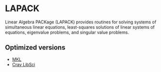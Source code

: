 # LAPACK

Linear Algebra PACKage (LAPACK) provides routines for solving systems
of simultaneous linear equations, least-squares solutions of linear
systems of equations, eigenvalue problems, and singular value
problems.

## Optimized versions

* [MKL](../mkl/index.md)
* [Cray LibSci](../libsci/index.md)
